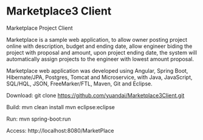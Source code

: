 # Marketplace3 Client
Marketplace Project Client

Marketplace is a sample web application, to allow owner posting project online with description, budget and ending date, allow engineer biding the project with proposal and amount, upon project ending date, the system will automatically assign projects to the engineer with lowest amount proposal.


Marketplace web application was developed using Angular, Spring Boot, Hibernate/JPA, Postgres, Tomcat and Microservice, with Java, JavaScript, SQL/HQL, JSON, FreeMarker/FTL, Maven, Git and Eclipse.


Download:
git clone https://github.com/yuandai/Marketplace3Client.git

Build:
mvn clean install
mvn eclipse:eclipse

Run:
mvn spring-boot:run

Access:
http://localhost:8080/MarketPlace



